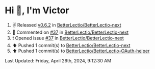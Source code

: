 <h1>Hi 👋, I'm Victor </h1>

<!--RECENT_ACTIVITY:start-->
1. ✌️ Released [v0.6.2](https://github.com/BetterLectio/BetterLectio-next/releases/tag/v0.6.2) in [BetterLectio/BetterLectio-next](https://github.com/BetterLectio/BetterLectio-next)<br>
2. 💬 Commented on [#37](https://github.com/BetterLectio/BetterLectio-next/issues/37#issuecomment-2073400853) in [BetterLectio/BetterLectio-next](https://github.com/BetterLectio/BetterLectio-next)<br>
3. ❗️ Opened issue [#37](https://github.com/BetterLectio/BetterLectio-next/issues/37) in [BetterLectio/BetterLectio-next](https://github.com/BetterLectio/BetterLectio-next)<br>
4. ⬆️ Pushed 1 commit(s) to [BetterLectio/BetterLectio-next](https://github.com/BetterLectio/BetterLectio-next)<br>
5. ⬆️ Pushed 1 commit(s) to [BetterLectio/BetterLectio-OAuth-helper](https://github.com/BetterLectio/BetterLectio-OAuth-helper)<br>
<!--RECENT_ACTIVITY:end-->

<!--RECENT_ACTIVITY:last_update-->
Last Updated: Friday, April 26th, 2024, 9:12:30 AM
<!--RECENT_ACTIVITY:last_update_end-->
